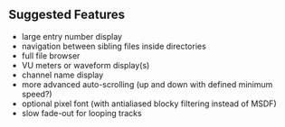 ## Suggested Features

- large entry number display
- navigation between sibling files inside directories
- full file browser
- VU meters or waveform display(s)
- channel name display
- more advanced auto-scrolling (up and down with defined minimum speed?)
- optional pixel font (with antialiased blocky filtering instead of MSDF)
- slow fade-out for looping tracks
